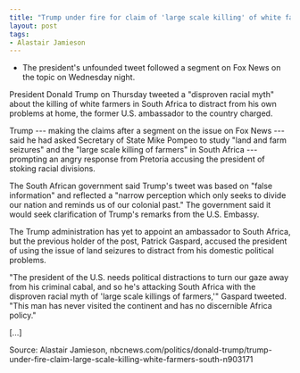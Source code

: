 ```yaml
---
title: "Trump under fire for claim of 'large scale killing' of white farmers in South Africa"
layout: post
tags:
- Alastair Jamieson
---
```


- The president's unfounded tweet followed a segment on Fox News on the topic on Wednesday night.

President Donald Trump on Thursday tweeted a "disproven racial myth" about the killing of white farmers in South Africa to distract from his own problems at home, the former U.S. ambassador to the country charged.

Trump --- making the claims after a segment on the issue on Fox News --- said he had asked Secretary of State Mike Pompeo to study "land and farm seizures" and the "large scale killing of farmers" in South Africa --- prompting an angry response from Pretoria accusing the president of stoking racial divisions.

The South African government said Trump's tweet was based on "false information" and reflected a "narrow perception which only seeks to divide our nation and reminds us of our colonial past." The government said it would seek clarification of Trump's remarks from the U.S. Embassy.

The Trump administration has yet to appoint an ambassador to South Africa, but the previous holder of the post, Patrick Gaspard, accused the president of using the issue of land seizures to distract from his domestic political problems.

"The president of the U.S. needs political distractions to turn our gaze away from his criminal cabal, and so he's attacking South Africa with the disproven racial myth of 'large scale killings of farmers,'" Gaspard tweeted. "This man has never visited the continent and has no discernible Africa policy."

\[...\]

Source: Alastair Jamieson, nbcnews.com/politics/donald-trump/trump-under-fire-claim-large-scale-killing-white-farmers-south-n903171
